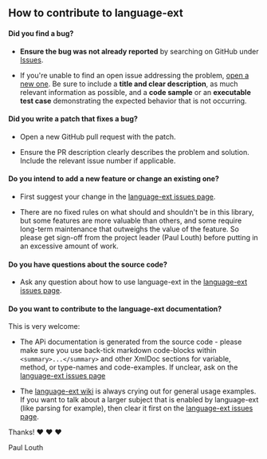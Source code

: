 ## How to contribute to language-ext

#### **Did you find a bug?**

* **Ensure the bug was not already reported** by searching on GitHub under [Issues](https://github.com/louthy/language-ext/issues).

* If you're unable to find an open issue addressing the problem, [open a new one](https://github.com/louthy/language-ext/issues/new). Be sure to include a **title and clear description**, as much relevant information as possible, and a **code sample** or an **executable test case** demonstrating the expected behavior that is not occurring.

#### **Did you write a patch that fixes a bug?**

* Open a new GitHub pull request with the patch.

* Ensure the PR description clearly describes the problem and solution. Include the relevant issue number if applicable.

#### **Do you intend to add a new feature or change an existing one?**

* First suggest your change in the [language-ext issues page](https://github.com/louthy/language-ext/issues).

* There are no fixed rules on what should and shouldn't be in this library, but some features are more valuable than others, and some require long-term maintenance that outweighs the value of the feature. So please get sign-off from the project leader (Paul Louth) before putting in an excessive amount of work.

#### **Do you have questions about the source code?**

* Ask any question about how to use language-ext in the [language-ext issues page](https://github.com/louthy/language-ext/issues).

#### **Do you want to contribute to the language-ext documentation?**

This is very welcome:

* The APi documentation is generated from the source code - please make sure you use back-tick markdown code-blocks within `<summary>...</summary>` and other XmlDoc sections for variable, method, or type-names and code-examples.  If unclear, ask on the [language-ext issues page](https://github.com/louthy/language-ext/issues)

* The [language-ext wiki](https://github.com/louthy/language-ext/wiki) is always crying out for general usage examples.  If you want to talk about a larger subject that is enabled by language-ext (like parsing for example), then clear it first on the [language-ext issues page](https://github.com/louthy/language-ext/issues).

Thanks! :heart: :heart: :heart:

Paul Louth
